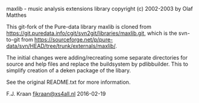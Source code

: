 maxlib - music analysis extensions library
copyright (c) 2002-2003 by Olaf Matthes

This git-fork of the Pure-data library maxlib is cloned from https://git.puredata.info/cgit/svn2git/libraries/maxlib.git, which is the svn-to-git from https://sourceforge.net/p/pure-data/svn/HEAD/tree/trunk/externals/maxlib/.

The initial changes were adding/recreating some separate directories for source and help files and replace the buildsystem by pdlibbuilder. This to simplify creation of a deken package of the libary.

See the original README.txt for more information.

F.J. Kraan
fjkraan@xs4all.nl
2016-02-19
